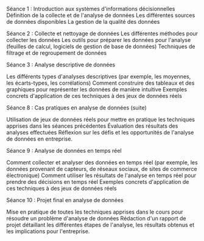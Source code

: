 Séance 1 : Introduction aux systèmes d'informations décisionnelles
Définition de la collecte et de l'analyse de données Les différentes sources de données disponibles La gestion de la qualité des données

Séance 2 : Collecte et nettoyage de données
Les différentes méthodes pour collecter les données Les outils pour préparer les données pour l'analyse (feuilles de calcul, logiciels de gestion de base de données) Techniques de filtrage et de regroupement de données

Séance 3 : Analyse descriptive de données

Les différents types d'analyses descriptives (par exemple, les moyennes, les écarts-types, les corrélations) Comment construire des tableaux et des graphiques pour représenter les données de manière intuitive Exemples concrets d'application de ces techniques à des jeux de données réels

Séance 8 : Cas pratiques en analyse de données (suite)

Utilisation de jeux de données réels pour mettre en pratique les techniques apprises dans les séances précédentes Évaluation des résultats des analyses effectuées Réflexion sur les défis et les opportunités de l'analyse de données en entreprise.

Séance 9 : Analyse de données en temps réel

Comment collecter et analyser des données en temps réel (par exemple, les données provenant de capteurs, de réseaux sociaux, de sites de commerce électronique) Comment utiliser les résultats de l'analyse en temps réel pour prendre des décisions en temps réel Exemples concrets d'application de ces techniques à des jeux de données réels

Séance 10 : Projet final en analyse de données

Mise en pratique de toutes les techniques apprises dans le cours pour résoudre un problème d'analyse de données Rédaction d'un rapport de projet détaillant les différentes étapes de l'analyse, les résultats obtenus et les implications pour l'entreprise.
